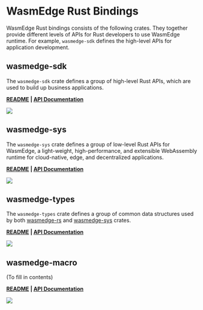 
# WasmEdge Rust Bindings

WasmEdge Rust bindings consists of the following crates. They together provide different levels of APIs for Rust developers to use WasmEdge runtime. For example, `wasmedge-sdk` defines the high-level APIs for application development.

## wasmedge-sdk

The `wasmedge-sdk` crate defines a group of high-level Rust APIs, which are used to build up business applications.

<p align = "left">
    <strong>
        <a href="https://github.com/WasmEdge/WasmEdge/blob/master/bindings/rust/wasmedge-sdk/README.md">README</a> | <a href="https://wasmedge.github.io/WasmEdge/wasmedge_sdk/">API Documentation</a>
    </strong>
</p>
<p align="left">
    <a href="https://crates.io/crates/wasmedge-sdk">
        <img src="https://img.shields.io/crates/v/wasmedge-sdk.svg">
    </a>
</p>

## wasmedge-sys

The `wasmedge-sys` crate defines a group of low-level Rust APIs for WasmEdge, a light-weight, high-performance, and extensible WebAssembly runtime for cloud-native, edge, and decentralized applications.

<p align = "left">
    <strong>
        <a href="https://github.com/WasmEdge/WasmEdge/blob/master/bindings/rust/wasmedge-sdk/README.md">README</a> | <a href="https://wasmedge.github.io/WasmEdge/wasmedge_sdk/">API Documentation</a>
    </strong>
</p>
<p align="left">
    <a href="https://crates.io/crates/wasmedge-sys">
        <img src="https://img.shields.io/crates/v/wasmedge-sys.svg">
    </a>
</p>

## wasmedge-types

The `wasmedge-types` crate defines a group of common data structures used by both [wasmedge-rs](https://crates.io/crates/wasmedge-sdk) and [wasmedge-sys](https://crates.io/crates/wasmedge-sys) crates.

<p align = "left">
    <strong>
        <a href="https://github.com/WasmEdge/WasmEdge/blob/master/bindings/rust/wasmedge-sdk/README.md">README</a> | <a href="https://wasmedge.github.io/WasmEdge/wasmedge_sdk/">API Documentation</a>
    </strong>
</p>
<p align="left">
    <a href="https://crates.io/crates/wasmedge-types">
        <img src="https://img.shields.io/crates/v/wasmedge-types.svg">
    </a>
</p>

## wasmedge-macro

(To fill in contents)

<p align = "left">
    <strong>
        <a href="https://github.com/WasmEdge/WasmEdge/blob/master/bindings/rust/wasmedge-sdk/README.md">README</a> | <a href="https://wasmedge.github.io/WasmEdge/wasmedge_sdk/">API Documentation</a>
    </strong>
</p>
<p align="left">
    <a href="https://crates.io/crates/wasmedge-macro">
        <img src="https://img.shields.io/crates/v/wasmedge-macro.svg">
    </a>
</p>
